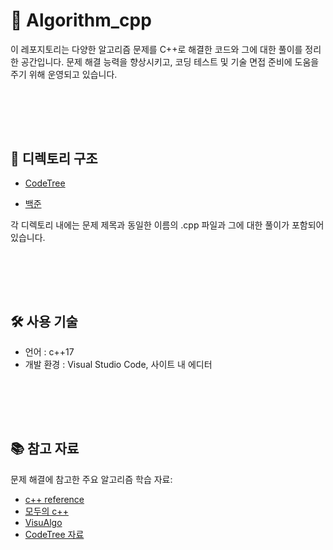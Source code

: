 # 🧠 Algorithm_cpp
이 레포지토리는 다양한 알고리즘 문제를 C++로 해결한 코드와 그에 대한 풀이를 정리한 공간입니다. 문제 해결 능력을 향상시키고, 코딩 테스트 및 기술 면접 준비에 도움을 주기 위해 운영되고 있습니다.

<br><br>
----


## 📁 디렉토리 구조

* [CodeTree](https://github.com/OstenHun/Algorithm_cpp/tree/0d34273e9b18b82d6f89d04deebcb2c10f706598/CodeTree)

* [백준](https://github.com/OstenHun/Algorithm_cpp/tree/0d34273e9b18b82d6f89d04deebcb2c10f706598/%EB%B0%B1%EC%A4%80)

각 디렉토리 내에는 문제 제목과 동일한 이름의 .cpp 파일과 그에 대한 풀이가 포함되어 있습니다.

<br><br>
----


## 🛠️ 사용 기술
* 언어 : c++17
* 개발 환경 : Visual Studio Code, 사이트 내 에디터

<br><br>
----


## 📚 참고 자료
문제 해결에 참고한 주요 알고리즘 학습 자료:
* [c++ reference](https://cppreference.com/)
* [모두의 c++](https://modoocode.com/category/C++#google_vignette)
* [VisuAlgo](https://visualgo.net/en)
* [CodeTree 자료](https://www.codetree.ai/ko/trail-info)

<br><br>

